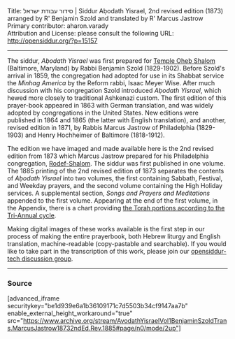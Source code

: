 <html>
<head></head>
<body>
Title: סידור עבודת ישראל | Siddur Aḅodath Yisrael, 2nd revised edition (1873) arranged by R' Benjamin Szold and translated by R' Marcus Jastrow<br />
Primary contributor: aharon.varady<br />
Attribution and License: please consult the following URL: <a href="http://opensiddur.org/?p=15157">http://opensiddur.org/?p=15157</a>
<p />
<hr />

The siddur, <em>Aḅodath Yisrael</em> was first prepared for <a href="https://en.wikipedia.org/wiki/Temple_Oheb_Shalom_(Baltimore,_Maryland)">Temple Oheb Shalom</a> (Baltimore, Maryland) by Rabbi Benjamin Szold (1829-1902). Before Szold's arrival in 1859, the congregation had adopted for use in its Shabbat service the <em>Minhag America</em> by the Reform rabbi, Isaac Meyer Wise. After much discussion with his congregation Szold introduced <em>Aḅodath Yisrael</em>, which hewed more closely to traditional Ashkenazi custom. The first edition of this prayer-book appeared in 1863 with German translation, and was widely adopted by congregations in the United States. New editions were published in 1864 and 1865 (the latter with English translation), and another, revised edition in 1871, by Rabbis Marcus Jastrow of Philadelphia (1829-1903) and Henry Hochheimer of Baltimore (1818-1912).

The edition we have imaged and made available here is the 2nd revised edition from 1873 which Marcus Jastrow prepared for his Philadelphia congregation, <a href="https://en.wikipedia.org/wiki/Congregation_Rodeph_Shalom_(Philadelphia)">Rodef-Shalom</a>. The siddur was first published in one volume. The 1885 printing of the 2nd revised edition of 1873 separates the contents of <em>Aḅodath Yisrael</em> into two volumes, the first containing Sabbath, Festival, and Weekday prayers, and the second volume containing the High Holiday services. A supplemental section, <em>Songs and Prayers and Meditations</em> appended to the first volume. Appearing at the end of the first volume, in the Appendix, there is a chart providing <a href="https://archive.org/stream/AvodathYisraelVol1BenjaminSzoldTrans.MarcusJastrow18732ndEd.Rev.1885/AvodathYisraelbenjaminSzoldTrans.MarcusJastrow18732ndEd.Rev.1885#page/n198/mode/2up">the Torah portions according to the Tri-Annual cycle</a>.

Making digital images of these works available is the first step in our process of making the entire prayerbook, both Hebrew liturgy and English translation, machine-readable (copy-pastable and searchable). If you would like to take part in the transcription of this work, please join our <a href="https://groups.google.com/forum/#!forum/opensiddur-tech">opensiddur-tech discussion group</a>.

<hr />

<h3>Source</h3>

[advanced_iframe securitykey="be1d939e6a1b36109171c7d5503b34cf9147aa7b" enable_external_height_workaround="true" src="https://www.archive.org/stream/AvodathYisraelVol1BenjaminSzoldTrans.MarcusJastrow18732ndEd.Rev.1885#page/n0/mode/2up"]
</body>
</html>